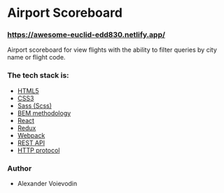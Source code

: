 # Airport Scoreboard

### https://awesome-euclid-edd830.netlify.app/

Airport scoreboard for view flights with the ability to filter queries by city name or flight code.

### The tech stack is:
 - [HTML5](https://en.wikipedia.org/wiki/HTML5)
 - [CSS3](https://en.wikipedia.org/wiki/CSS)
 - [Sass (Scss)](https://sass-lang.com/)
 - [BEM methodology](https://en.bem.info/methodology/)
 - [React](https://reactjs.org/)
 - [Redux](https://redux.js.org/)
 - [Webpack](https://webpack.js.org/)
 - [REST API](https://en.wikipedia.org/wiki/Representational_state_transfer)
 - [HTTP protocol](https://en.wikipedia.org/wiki/Hypertext_Transfer_Protocol)

### Author
 - Alexander Voievodin
